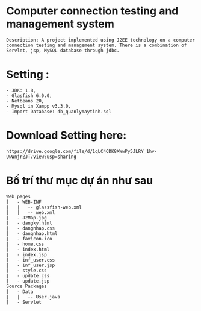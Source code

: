 # Computer connection testing and management system
	Description: A project implemented using J2EE technology on a computer connection testing and management system. There is a combination of Servlet, jsp, MySQL database through jdbc.

# Setting :
	- JDK: 1.8,
	- Glasfish 6.0.0,
	- Netbeans 20,
	- Mysql in Xampp v3.3.0,
	- Import Database: db_quanlymaytinh.sql

# Download Setting here: 
	https://drive.google.com/file/d/1qLC4CDK8XWwPy5JLRY_1hv-UwWnjrZJT/view?usp=sharing
# Bố trí thư mục dự án như sau
	Web pages
	|	- WEB-INF
	|	|	-- glassfish-web.xml
	|	|	-- web.xml
	|	- J2Map.jpg
	|	- dangky.html
	|	- dangnhap.css
	|	- dangnhap.html
	|	- favicon.ico
	|	- home.css
	|	- index.html
	|	- index.jsp
	|	- inf_user.css
	|	- inf_user.jsp
	|	- style.css
	|	- update.css
	|	- update.jsp
	Source Packages
	|	- Data
	|	|	-- User.java
	|	- Servlet
